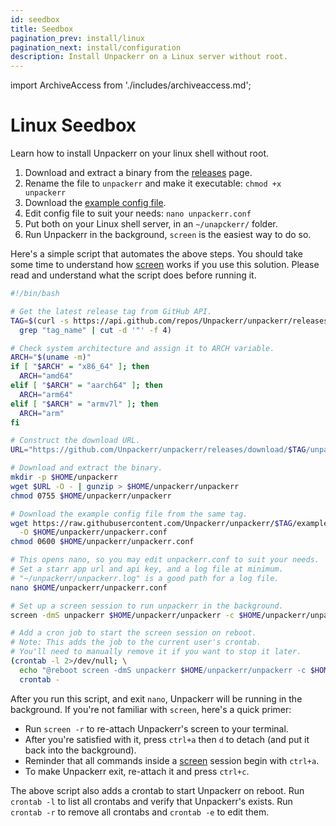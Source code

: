 ```yaml
---
id: seedbox
title: Seedbox
pagination_prev: install/linux
pagination_next: install/configuration
description: Install Unpackerr on a Linux server without root.
---
```


import ArchiveAccess from './includes/archiveaccess.md';

# Linux Seedbox

Learn how to install Unpackerr on your linux shell without root.

1. Download and extract a binary from the [releases](https://github.com/Unpackerr/unpackerr/releases) page.
1. Rename the file to `unpackerr` and make it executable: `chmod +x unpackerr`
1. Download the [example config file](https://github.com/Unpackerr/unpackerr/blob/main/examples/unpackerr.conf.example).
1. Edit config file to suit your needs: `nano unpackerr.conf`
1. Put both on your Linux shell server, in an `~/unapckerr/` folder.
1. Run Unpackerr in the background, `screen` is the easiest way to do so.

<ArchiveAccess />

Here's a simple script that automates the above steps.
You should take some time to understand how [screen](https://wiki.archlinux.org/title/GNU_Screen)
works if you use this solution. Please read and understand what the script does before running it.

```bash
#!/bin/bash

# Get the latest release tag from GitHub API.
TAG=$(curl -s https://api.github.com/repos/Unpackerr/unpackerr/releases/latest | \
  grep "tag_name" | cut -d '"' -f 4)

# Check system architecture and assign it to ARCH variable.
ARCH="$(uname -m)"
if [ "$ARCH" = "x86_64" ]; then
  ARCH="amd64"
elif [ "$ARCH" = "aarch64" ]; then
  ARCH="arm64"
elif [ "$ARCH" = "armv7l" ]; then
  ARCH="arm"
fi

# Construct the download URL.
URL="https://github.com/Unpackerr/unpackerr/releases/download/$TAG/unpackerr.${ARCH}.linux.gz"

# Download and extract the binary.
mkdir -p $HOME/unpackerr
wget $URL -O - | gunzip > $HOME/unpackerr/unpackerr
chmod 0755 $HOME/unpackerr/unpackerr

# Download the example config file from the same tag.
wget https://raw.githubusercontent.com/Unpackerr/unpackerr/$TAG/examples/unpackerr.conf.example \
  -O $HOME/unpackerr/unpackerr.conf
chmod 0600 $HOME/unpackerr/unpackerr.conf

# This opens nano, so you may edit unpackerr.conf to suit your needs.
# Set a starr app url and api key, and a log file at minimum.
# "~/unpackerr/unpackerr.log" is a good path for a log file.
nano $HOME/unpackerr/unpackerr.conf

# Set up a screen session to run unpackerr in the background.
screen -dmS unpackerr $HOME/unpackerr/unpackerr -c $HOME/unpackerr/unpackerr.conf

# Add a cron job to start the screen session on reboot.
# Note: This adds the job to the current user's crontab.
# You'll need to manually remove it if you want to stop it later.
(crontab -l 2>/dev/null; \
  echo "@reboot screen -dmS unpackerr $HOME/unpackerr/unpackerr -c $HOME/unpackerr/unpackerr.conf") | \
  crontab -
```

After you run this script, and exit `nano`, Unpackerr will be running in the background.
If you're not familiar with `screen`, here's a quick primer:

- Run `screen -r` to re-attach Unpackerr's screen to your terminal.
- After you're satisfied with it, press `ctrl+a` then `d` to detach (and put it back into the background).
- Reminder that all commands inside a [screen](https://wiki.archlinux.org/title/GNU_Screen)
  session begin with `ctrl+a`.
- To make Unpackerr exit, re-attach it and press `ctrl+c`.

The above script also adds a crontab to start Unpackerr on reboot.
Run `crontab -l` to list all crontabs and verify that Unpackerr's exists.
Run `crontab -r` to remove all crontabs and `crontab -e` to edit them.
